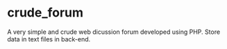 # crude_forum

A very simple and crude web dicussion forum developed using PHP. Store data in text files in back-end.
